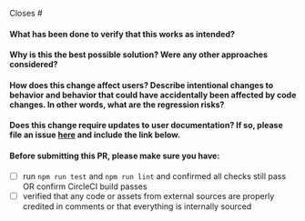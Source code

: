 Closes #

<!-- 
Thank you for contributing to ODK Central!

Before sending this PR, please read
https://github.com/getodk/central-frontend/blob/master/CONTRIBUTING.md
-->

#### What has been done to verify that this works as intended?

#### Why is this the best possible solution? Were any other approaches considered?

#### How does this change affect users? Describe intentional changes to behavior and behavior that could have accidentally been affected by code changes. In other words, what are the regression risks?

#### Does this change require updates to user documentation? If so, please file an issue [here](https://github.com/getodk/docs/issues/new) and include the link below.

#### Before submitting this PR, please make sure you have:

- [ ] run `npm run test` and `npm run lint` and confirmed all checks still pass OR confirm CircleCI build passes
- [ ] verified that any code or assets from external sources are properly credited in comments or that everything is internally sourced